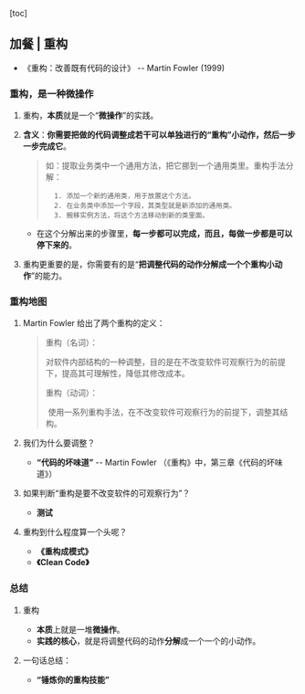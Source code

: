 [toc]

## 加餐 | 重构

-   《重构：改善既有代码的设计》 -- Martin Fowler (1999)

### 重构，是一种微操作

1.  重构，**本质**就是一个“**微操作**”的实践。

2.  **含义**：**你需要把做的代码调整成若干可以单独进行的“重构”小动作，然后一步一步完成它**。

    >   如：提取业务类中一个通用方法，把它挪到一个通用类里。重构手法分解：
    >
    >   
    >
    >   	1. 添加一个新的通用类，用于放置这个方法。
    >    	2. 在业务类中添加一个字段，其类型就是新添加的通用类。
    >    	3. 搬移实例方法，将这个方法移动到新的类里面。

    -   在这个分解出来的步骤里，**每一步都可以完成，而且，每做一步都是可以停下来的**。

3.  重构更重要的是，你需要有的是“**把调整代码的动作分解成一个个重构小动作**”的能力。

### 重构地图

1.  Martin Fowler 给出了两个重构的定义：

    >   重构（名词）：
    >
    >   ​	对软件内部结构的一种调整，目的是在不改变软件可观察行为的前提下，提高其可理解性，降低其修改成本。
    >
    >   
    >
    >   重构（动词）：
    >
    >   ​	使用一系列重构手法，在不改变软件可观察行为的前提下，调整其结构。

2.  我们为什么要调整？

    -   **“代码的坏味道”** -- Martin Fowler （《重构》中，第三章《代码的坏味道》）

3.  如果判断“重构是要不改变软件的可观察行为”？

    -   **测试**

4.  重构到什么程度算一个头呢？

    -   **《重构成模式》**
    -   **《Clean Code》**

### 总结

1.  重构
    -   **本质**上就是一堆**微操作**。
    -   **实践的核心**，就是将调整代码的动作**分解**成一个一个的小动作。

2.  一句话总结：
    -   **“锤炼你的重构技能”**